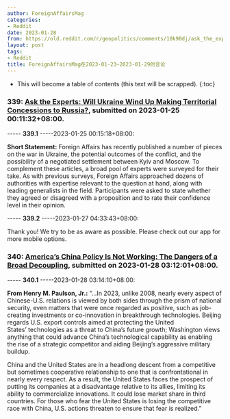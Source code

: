 ```yaml
---
author: ForeignAffairsMag
categories:
- Reddit
date: 2023-01-28
from: https://old.reddit.com/r/geopolitics/comments/10k90dj/ask_the_experts_will_ukraine_wind_up_making/
layout: post
tags:
- Reddit
title: ForeignAffairsMag在2023-01-23~2023-01-29的言论
---
```


* This will become a table of contents (this text will be scrapped).
{:toc}

### 339: [Ask the Experts: Will Ukraine Wind Up Making Territorial Concessions to Russia?](https://old.reddit.com/r/geopolitics/comments/10k90dj/ask_the_experts_will_ukraine_wind_up_making/), submitted on 2023-01-25 00:11:32+08:00.

----- __339.1__ -----2023-01-25 00:15:18+08:00:

**Short Statement:** Foreign Affairs has recently published a number of pieces on the war in Ukraine, the potential outcomes of the conflict, and the possibility of a negotiated settlement between Kyiv and Moscow. To complement these articles, a broad pool of experts were surveyed for their take. As with previous surveys, Foreign Affairs approached dozens of authorities with expertise relevant to the question at hand, along with leading generalists in the field. Participants were asked to state whether they agreed or disagreed with a proposition and to rate their confidence level in their opinion.

----- __339.2__ -----2023-01-27 04:33:43+08:00:

Thank you! We try to be as aware as possible. Please check out our app for more mobile options.

### 340: [America’s China Policy Is Not Working: The Dangers of a Broad Decoupling](https://old.reddit.com/r/geopolitics/comments/10mt7ae/americas_china_policy_is_not_working_the_dangers/), submitted on 2023-01-28 03:12:01+08:00.

----- __340.1__ -----2023-01-28 03:14:10+08:00:

**From Henry M. Paulson, Jr.:** “…In 2023, unlike 2008, nearly every aspect of Chinese-U.S. relations is viewed by both sides through the prism of national security, even matters that were once regarded as positive, such as job-creating investments or co-innovation in breakthrough technologies. Beijing regards U.S. export controls aimed at protecting the United States’ technologies as a threat to China’s future growth; Washington views anything that could advance China’s technological capability as enabling the rise of a strategic competitor and aiding Beijing’s aggressive military buildup.

China and the United States are in a headlong descent from a competitive but sometimes cooperative relationship to one that is confrontational in nearly every respect. As a result, the United States faces the prospect of putting its companies at a disadvantage relative to its allies, limiting its ability to commercialize innovations. It could lose market share in third countries. For those who fear the United States is losing the competitive race with China, U.S. actions threaten to ensure that fear is realized.”

